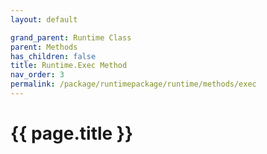 ```yaml
---
layout: default

grand_parent: Runtime Class
parent: Methods
has_children: false
title: Runtime.Exec Method
nav_order: 3
permalink: /package/runtimepackage/runtime/methods/exec
---
```

# {{ page.title }}